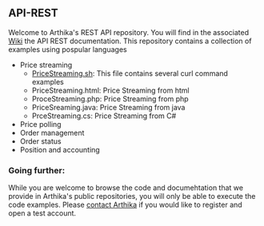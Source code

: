 ## API-REST
Welcome to Arthika's REST API repository.
You will find in the associated [Wiki](https://github.com/Arthika/API-REST/wiki)
 the API REST documentation.
This repository contains a collection of examples using pospular languages 

* Price streaming
  *  [PriceStreaming.sh](https://github.com/Arthika/API-REST/blob/master/PriceStreaming.sh): This file contains several curl command examples
  * PriceStreaming.html: Price Streaming from html
  * ProceStreaming.php: Price Streaming from php
  * PriceSreaming.java: Price Streaming from java
  * PrceStreaming.cs: Price Streaming from C#
* Price polling
* Order management
* Order status
* Position and accounting


### Going further: 
While you are welcome to browse the code and documehtation that we provide in Arthika's public repositories, you will only be able to execute the code examples. Please [contact Arthika](http://www.arthikatrading.com/contact/) if you would like to register and open a test account. 
